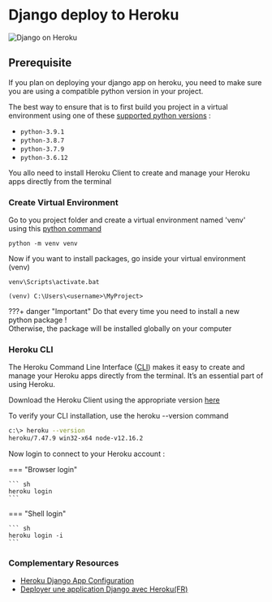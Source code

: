 # **Django deploy to Heroku**

![Django on Heroku](https://simpleisbetterthancomplex.com/media/2016-08-09-how-to-deploy-django-applications-on-heroku/featured.jpg)

## **Prerequisite**
If you plan on deploying your django app on heroku, you need to make sure you are using a compatible python version in your project.

The best way to ensure that is to first build you project in a virtual environment using one of these [supported python versions](https://devcenter.heroku.com/articles/python-support#supported-runtimes) :

* `python-3.9.1` 
* `python-3.8.7` 
* `python-3.7.9` 
* `python-3.6.12`

You allo need to install Heroku Client to create and manage your Heroku apps directly from the terminal

### Create Virtual Environment
Go to you project folder and create a virtual environment named 'venv' using this [python command](https://docs.python.org/3/tutorial/venv.html)

```posh
python -m venv venv
```

Now if you want to install packages, go inside your virtual environment (venv)
```posh
venv\Scripts\activate.bat

(venv) C:\Users\<username>\MyProject>
```

???+ danger "Important"
    Do that every time you need to install a new python package !  
    Otherwise, the package will be installed globally on your computer

### **Heroku CLI**
The Heroku Command Line Interface ([CLI](https://devcenter.heroku.com/articles/heroku-cli)) makes it easy to create and manage your Heroku apps directly from the terminal. It’s an essential part of using Heroku.

Download the Heroku Client using the appropriate version [here](https://devcenter.heroku.com/articles/heroku-cli)

To verify your CLI installation, use the heroku --version command

```sh
c:\> heroku --version
heroku/7.47.9 win32-x64 node-v12.16.2
```

Now login to connect to your Heroku account :

=== "Browser login"

    ``` sh
    heroku login
    ```

=== "Shell login"

    ``` sh
    heroku login -i
    ```

### **Complementary Resources**
- [Heroku Django App Configuration](https://devcenter.heroku.com/articles/django-app-configuration)
- [Deployer une application Django avec Heroku(FR)](https://www.youtube.com/watch?v=eJ0sEUB3d1U) 